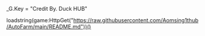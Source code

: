 _G.Key = "Credit By. Duck HUB"

loadstring(game:HttpGet("https://raw.githubusercontent.com/Aomsing1thub/AutoFarm/main/README.md"))()
